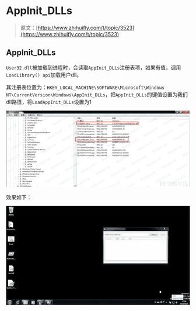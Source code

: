 # AppInit_DLLs

> 原文：[https://www.zhihuifly.com/t/topic/3523](https://www.zhihuifly.com/t/topic/3523)

## AppInit_DLLs

`User32.dll`被加载到进程时，会读取`AppInit_DLLs`注册表项，如果有值，调用`LoadLibrary() api`加载用户dll。

其注册表位置为：`HKEY_LOCAL_MACHINE\SOFTWARE\Microsoft\Windows NT\CurrentVersion\Windows\AppInit_DLLs`，把`AppInit_DLLs`的键值设置为我们dll路径，将`LoadAppInit_DLLs`设置为1

![image](img/07151c7f3cd8e7d37c311c20b48cdd34.png)

效果如下：

![image](img/035ecf61c5df02e18a9b4ca9e5c9acb7.png)
